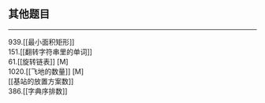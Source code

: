 ## 其他题目

---

939.[[最小面积矩形]]  
151.[[翻转字符串里的单词]]  
61.[[旋转链表]] [M]   
1020.[[飞地的数量]] [M]  
[[基站的放置方案数]]   
386.[[字典序排数]]


